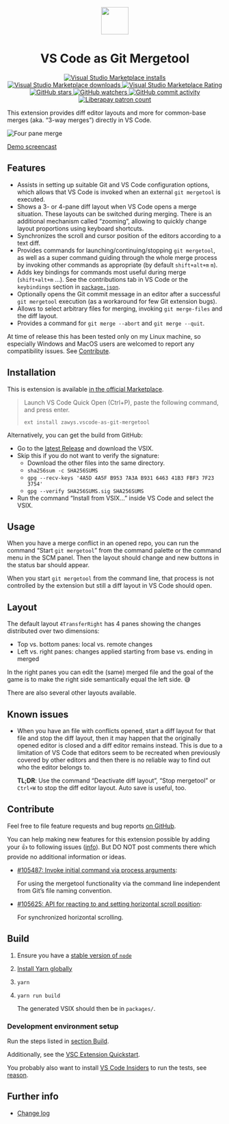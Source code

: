 <div align="center">
<img width="64" height="64" src="media/packaged/icon.png">

# VS Code as Git Mergetool

[![Visual Studio Marketplace installs](https://img.shields.io/visual-studio-marketplace/i/zawys.vscode-as-git-mergetool)
![Visual Studio Marketplace downloads](https://img.shields.io/visual-studio-marketplace/d/zawys.vscode-as-git-mergetool)
![Visual Studio Marketplace Rating](https://img.shields.io/visual-studio-marketplace/r/zawys.vscode-as-git-mergetool)](https://marketplace.visualstudio.com/items?itemName=zawys.vscode-as-git-mergetool&ssr=false#review-details)
[![GitHub stars](https://img.shields.io/github/stars/zawys/vscode-as-git-mergetool)
![GitHub watchers](https://img.shields.io/github/watchers/zawys/vscode-as-git-mergetool)
![GitHub commit activity](https://img.shields.io/github/commit-activity/m/zawys/vscode-as-git-mergetool)
](https://github.com/zawys/vscode-as-git-mergetool)
[![Liberapay patron count](https://img.shields.io/liberapay/patrons/zawys.svg?logo=liberapay&style=so)](https://liberapay.com/on/github/zawys/)

</div>

This extension provides diff editor layouts and more
for common-base merges (aka. “3-way merges”) directly in VS Code.

![Four pane merge](media/four%20pane%20merge.png)

[Demo screencast](media/demo.mp4)

## Features

- Assists in setting up suitable Git and VS Code configuration options,
  which allows that VS Code is invoked
  when an external `git mergetool` is executed.
- Shows a 3- or 4-pane diff layout when VS Code opens a merge situation.
  These layouts can be switched during merging.
  There is an additional mechanism called “zooming”,
  allowing to quickly change layout proportions using keyboard shortcuts.
- Synchronizes the scroll and cursor position of the editors
  according to a text diff.
- Provides commands for launching/continuing/stopping `git mergetool`,
  as well as a super command guiding through the whole merge process
  by invoking other commands as appropriate (by default `shift+alt+m` `m`).
- Adds key bindings for commands most useful during merge (`shift+alt+m` …).
  See the contributions tab in VS Code or
  the `keybindings` section in [`package.json`](package.json).
- Optionally opens the Git commit message in an editor
  after a successful `git mergetool` execution
  (as a workaround for few Git extension bugs).
- Allows to select arbitrary files for merging,
  invoking `git merge-files` and the diff layout.
- Provides a command for `git merge --abort` and `git merge --quit`.

At time of release this has been tested only on my Linux machine,
so especially Windows and MacOS users are welcomed
to report any compatibility issues. See [Contribute](#Contribute).

## Installation

This is extension is available
[in the official Marketplace](https://marketplace.visualstudio.com/items?itemName=zawys.vscode-as-git-mergetool).

> Launch VS Code Quick Open (Ctrl+P), paste the following command, and press enter.
>
> `ext install zawys.vscode-as-git-mergetool`

Alternatively, you can get the build from GitHub:

- Go to the
  [latest Release](https://github.com/zawys/vscode-as-git-mergetool/releases/latest)
  and download the VSIX.
- Skip this if you do not want to verify the signature:
  - Download the other files into the same directory.
  - `sha256sum -c SHA256SUMS`
  - `gpg --recv-keys '4A5D 4A5F B953 7A3A B931 6463 41B3 FBF3 7F23 3754'`
  - `gpg --verify SHA256SUMS.sig SHA256SUMS`
- Run the command “Install from VSIX…” inside VS Code and select the VSIX.

## Usage

When you have a merge conflict in an opened repo,
you can run the command “Start `git mergetool`” from the command palette
or the command menu in the SCM panel.
Then the layout should change and new buttons in the status bar should appear.

When you start `git mergetool` from the command line,
that process is not controlled by the extension
but still a diff layout in VS Code should open.

## Layout

The default layout `4TransferRight` has 4 panes
showing the changes distributed over two dimensions:

- Top vs. bottom panes: local vs. remote changes
- Left vs. right panes: changes applied starting from base vs. ending in merged

In the right panes you can edit the (same) merged file
and the goal of the game is to make the right side
semantically equal the left side. 😅

There are also several other layouts available.

## Known issues

- When you have an file with conflicts opened,
  start a diff layout for that file and stop the diff layout,
  then it may happen that the originally opened editor is closed
  and a diff editor remains instead.
  This is due to a limitation of VS Code that editors seem to be recreated
  when previously covered by other editors and
  then there is no reliable way to find out who the editor belongs to.

  **TL;DR**: Use the command “Deactivate diff layout”,
  “Stop mergetool” or `Ctrl+W`
  to stop the diff editor layout.
  Auto save is useful, too.

## Contribute

Feel free to file feature requests and bug reports
[on GitHub](https://github.com/zawys/vscode-as-git-mergetool/issues).

You can help making new features for this extension possible
by adding your 👍 to following issues
([info](https://github.com/microsoft/vscode/wiki/Issues-Triaging#up-voting-a-feature-request)).
But DO NOT post comments there
which provide no additional information or ideas.

- [#105487: Invoke initial command via process arguments](https://github.com/microsoft/vscode/issues/105487):

  For using the mergetool functionality
  via the command line independent from Git’s file naming convention.

- [#105625: API for reacting to and setting horizontal scroll position](https://github.com/microsoft/vscode/issues/105625):

  For synchronized horizontal scrolling.

## Build

1. Ensure you have a [stable version of `node`](https://nodejs.org/en/)
2. [Install Yarn globally](https://classic.yarnpkg.com/en/docs/install)
3. `yarn`
4. `yarn run build`

   The generated VSIX should then be in `packages/`.

### Development environment setup

Run the steps listed in [section Build](#Build).

Additionally, see the
[VSC Extension Quickstart](vsc-extension-quickstart.md).

You probably also want to install
[VS Code Insiders](https://code.visualstudio.com/insiders/) to run the tests,
see [reason](https://code.visualstudio.com/api/working-with-extensions/testing-extension#using-insiders-version-for-extension-development).

## Further info

- [Change log](CHANGELOG.md)
